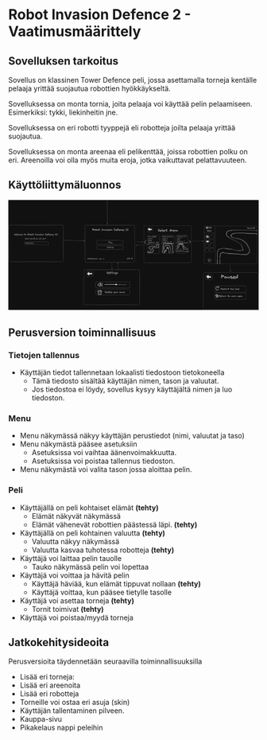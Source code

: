 # Robot Invasion Defence 2 - Vaatimusmäärittely

## Sovelluksen tarkoitus

Sovellus on klassinen Tower Defence peli, jossa asettamalla torneja kentälle pelaaja yrittää suojautua robottien hyökkäykseltä.

Sovelluksessa on monta tornia, joita pelaaja voi käyttää pelin pelaamiseen. Esimerkiksi: tykki, liekinheitin jne.

Sovelluksessa on eri robotti tyyppejä eli robotteja joilta pelaaja yrittää suojautua.

Sovelluksessa on monta areenaa eli pelikenttää, joissa robottien polku on eri. Areenoilla voi olla myös muita eroja, jotka vaikuttavat pelattavuuteen.

## Käyttöliittymäluonnos

![Käyttöliittymäluonnos](/robot-tower-defence-2/dokumentaatio/kayttoliittymaluonnos.png)

## Perusversion toiminnallisuus

### Tietojen tallennus

-   Käyttäjän tiedot tallennetaan lokaalisti tiedostoon tietokoneella
    -   Tämä tiedosto sisältää käyttäjän nimen, tason ja valuutat.
    -   Jos tiedostoa ei löydy, sovellus kysyy käyttäjältä nimen ja luo tiedoston.

### Menu

-   Menu näkymässä näkyy käyttäjän perustiedot (nimi, valuutat ja taso)
-   Menu näkymästä pääsee asetuksiin
    -   Asetuksissa voi vaihtaa äänenvoimakkuutta.
    -   Asetuksissa voi poistaa tallennus tiedoston.
-   Menu näkymästä voi valita tason jossa aloittaa pelin.

### Peli

-   Käyttäjällä on peli kohtaiset elämät **(tehty)**
    -   Elämät näkyvät näkymässä
    -   Elämät vähenevät robottien päästessä läpi. **(tehty)**
-   Käyttäjällä on peli kohtainen valuutta **(tehty)**
    -   Valuutta näkyy näkymässä
    -   Valuutta kasvaa tuhotessa robotteja **(tehty)**
-   Käyttäjä voi laittaa pelin tauolle
    -   Tauko näkymässä pelin voi lopettaa
-   Käyttäjä voi voittaa ja hävitä pelin
    -   Käyttäjä häviää, kun elämät tippuvat nollaan **(tehty)**
    -   Käyttäjä voittaa, kun pääsee tietylle tasolle
-   Käyttäjä voi asettaa torneja **(tehty)**
    -   Tornit toimivat **(tehty)**
-   Käyttäjä voi poistaa/myydä torneja

## Jatkokehitysideoita

Perusversioita täydennetään seuraavilla toiminnallisuuksilla

-   Lisää eri torneja:
-   Lisää eri areenoita
-   Lisää eri robotteja
-   Torneille voi ostaa eri asuja (skin)
-   Käyttäjän tallentaminen pilveen.
-   Kauppa-sivu
-   Pikakelaus nappi peleihin
